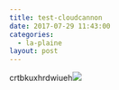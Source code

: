 ```yaml
---
title: test-cloudcannon
date: 2017-07-29 11:43:00
categories:
  - la-plaine
layout: post
---
```



crtbkuxhrdwiueh![](/fajoles/uploads/versions/IMG_1226---x----4032-3024x---.jpg)